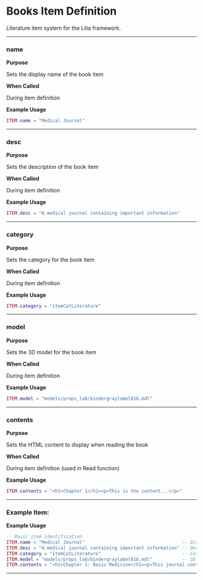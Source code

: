 # Books Item Definition

Literature item system for the Lilia framework.

---

### name

**Purpose**

Sets the display name of the book item

**When Called**

During item definition

**Example Usage**

```lua
ITEM.name = "Medical Journal"

```

---

### desc

**Purpose**

Sets the description of the book item

**When Called**

During item definition

**Example Usage**

```lua
ITEM.desc = "A medical journal containing important information"

```

---

### category

**Purpose**

Sets the category for the book item

**When Called**

During item definition

**Example Usage**

```lua
ITEM.category = "itemCatLiterature"

```

---

### model

**Purpose**

Sets the 3D model for the book item

**When Called**

During item definition

**Example Usage**

```lua
ITEM.model = "models/props_lab/bindergraylabel01b.mdl"

```

---

### contents

**Purpose**

Sets the HTML content to display when reading the book

**When Called**

During item definition (used in Read function)

**Example Usage**

```lua
ITEM.contents = "<h1>Chapter 1</h1><p>This is the content...</p>"

```

---

### Example Item:

**Example Usage**

```lua
-- Basic item identification
ITEM.name = "Medical Journal"                                    -- Display name shown to players
ITEM.desc = "A medical journal containing important information" -- Description text
ITEM.category = "itemCatLiterature"                              -- Category for inventory sorting
ITEM.model = "models/props_lab/bindergraylabel01b.mdl"           -- 3D model for the book
ITEM.contents = "<h1>Chapter 1: Basic Medicine</h1><p>This journal contains essential medical knowledge...</p>"  -- HTML content displayed when reading

```

---

